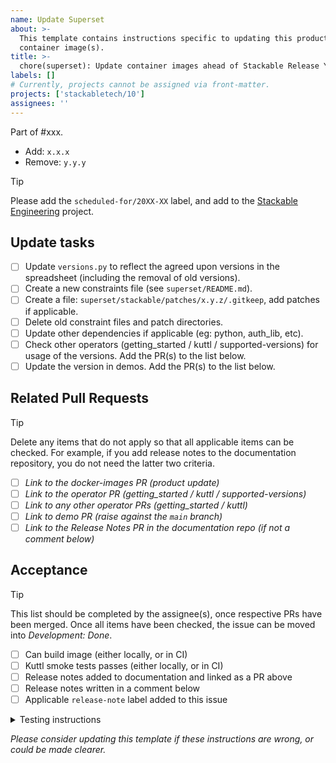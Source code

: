```yaml
---
name: Update Superset
about: >-
  This template contains instructions specific to updating this product and/or
  container image(s).
title: >-
  chore(superset): Update container images ahead of Stackable Release YY.M.X
labels: []
# Currently, projects cannot be assigned via front-matter.
projects: ['stackabletech/10']
assignees: ''
---
```


Part of #xxx.

<!--
This gives hints to the person doing the work.
Add/Change/Remove anything that isn't applicable anymore
-->
- Add: `x.x.x`
- Remove: `y.y.y`

> [!TIP]
> Please add the `scheduled-for/20XX-XX` label, and add to the [Stackable Engineering][1] project.
>
> [1]: https://github.com/orgs/stackabletech/projects/10

## Update tasks

- [ ] Update `versions.py` to reflect the agreed upon versions in the spreadsheet (including the removal of old versions).
- [ ] Create a new constraints file (see `superset/README.md`).
- [ ] Create a file: `superset/stackable/patches/x.y.z/.gitkeep`, add patches if applicable.
- [ ] Delete old constraint files and patch directories.
- [ ] Update other dependencies if applicable (eg: python, auth_lib, etc).
- [ ] Check other operators (getting_started / kuttl / supported-versions) for usage of the versions. Add the PR(s) to the list below.
- [ ] Update the version in demos. Add the PR(s) to the list below.

## Related Pull Requests

> [!TIP]
> Delete any items that do not apply so that all applicable items can be checked.
> For example, if you add release notes to the documentation repository, you do not need the latter two criteria.

- [ ] _Link to the docker-images PR (product update)_
- [ ] _Link to the operator PR (getting_started / kuttl / supported-versions)_
- [ ] _Link to any other operator PRs (getting_started / kuttl)_
- [ ] _Link to demo PR (raise against the `main` branch)_
- [ ] _Link to the Release Notes PR in the documentation repo (if not a comment below)_

## Acceptance

> [!TIP]
> This list should be completed by the assignee(s), once respective PRs have been merged. Once all items have been
> checked, the issue can be moved into _Development: Done_.

- [ ] Can build image (either locally, or in CI)
- [ ] Kuttl smoke tests passes (either locally, or in CI)
- [ ] Release notes added to documentation and linked as a PR above
- [ ] Release notes written in a comment below
- [ ] Applicable `release-note` label added to this issue

<details>
<summary>Testing instructions</summary>

```shell
# See the latest version at https://pypi.org/project/image-tools-stackabletech/
pip install image-tools-stackabletech==0.0.13

bake --product superset=x.y.z # where x.y.z is the new version added in this PR

kind load docker-image oci.stackable.tech/sdp/superset:x.y.z-stackable0.0.0-dev

# Change directory into the superset-operator repository and update the
# product version in tests/test-definition.yaml
./scripts/run-tests --test-suite smoke-latest # or similar
```

</details>

_Please consider updating this template if these instructions are wrong, or
could be made clearer._
